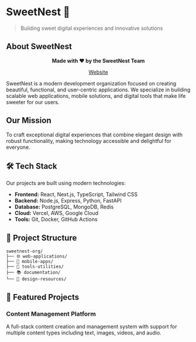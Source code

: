 # SweetNest 🍯

> Building sweet digital experiences and innovative solutions

## About SweetNest
<div align="center">

**Made with ❤️ by the SweetNest Team**

[Website](https://sweet-nest-org-zf9b.vercel.app/)

</div>

SweetNest is a modern development organization focused on creating beautiful, functional, and user-centric applications. We specialize in building scalable web applications, mobile solutions, and digital tools that make life sweeter for our users.

##  Our Mission

To craft exceptional digital experiences that combine elegant design with robust functionality, making technology accessible and delightful for everyone.

## 🛠️ Tech Stack

Our projects are built using modern technologies:

- **Frontend:** React, Next.js, TypeScript, Tailwind CSS
- **Backend:** Node.js, Express, Python, FastAPI
- **Database:** PostgreSQL, MongoDB, Redis
- **Cloud:** Vercel, AWS, Google Cloud
- **Tools:** Git, Docker, GitHub Actions

## 📁 Project Structure

```
sweetnest-org/
├── 🌐 web-applications/
├── 📱 mobile-apps/
├── 🔧 tools-utilities/
├── 📚 documentation/
└── 🎨 design-resources/
```

## 🌟 Featured Projects

### Content Management Platform
A full-stack content creation and management system with support for multiple content types including text, images, videos, and audio.
